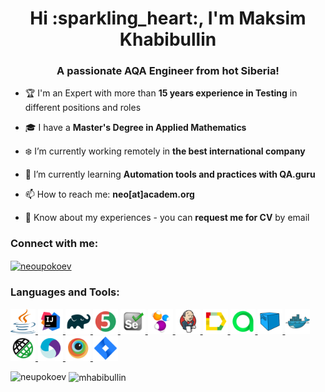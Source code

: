 <h1 align="center">Hi :sparkling_heart:, I'm Maksim Khabibullin</h1>
<h3 align="center">A passionate AQA Engineer from hot Siberia!</h3>

- :trophy: I'm an Expert with more than **15 years experience in Testing** in different positions and roles

- :mortar_board: I have a **Master's Degree in Applied Mathematics**

- :snowflake: I’m currently working remotely in **the best international company** 

- 🌱 I’m currently learning **Automation tools and practices with QA.guru**

- 📫 How to reach me: **neo[at]academ.org**

- 📄 Know about my experiences - you can **request me for CV** by email

<h3 align="left">Connect with me:</h3>
<p align="left">
<a href="https://fb.com/neoupokoev" target="blank"><img align="center" src="https://raw.githubusercontent.com/rahuldkjain/github-profile-readme-generator/master/src/images/icons/Social/facebook.svg" alt="neoupokoev" height="30" width="40" /></a>
</p>

<h3 align="left">Languages and Tools:</h3>
<p align="left"> 
  <a href="https://www.java.com/" target="_blank"> <img src="imgForReadme/java.svg" alt="azure" width="40" height="40"/> </a> 
  <a href="https://www.jetbrains.com/idea/" target="_blank"> <img src="imgForReadme/Intelij_IDEA.svg" alt="azure" width="40" height="40"/> </a>
  <a href="https://gradle.org/" target="_blank"> <img src="imgForReadme/Gradle.svg" alt="azure" width="40" height="40"/> </a> 
  <a href="https://junit.org/" target="_blank"> <img src="imgForReadme/JUnit5.svg" alt="azure" width="40" height="40"/> </a> 
  <a href="https://www.selenium.dev/" target="_blank"> <img src="imgForReadme/Selenium.svg" alt="azure" width="40" height="40"/> </a> 
  <a href="https://selenide.org/" target="_blank"> <img src="imgForReadme/Selenide.svg" alt="azure" width="40" height="40"/> </a>
  <a href="https://www.jenkins.io" target="_blank"> <img src="imgForReadme/Jenkins.svg" alt="azure" width="40" height="40"/> </a> 
  <a href="http://allure.qatools.ru/" target="_blank"> <img src="imgForReadme/Allure_Report.svg" alt="azure" width="40" height="40"/> </a> 
  <a href="https://qameta.io/" target="_blank"> <img src="imgForReadme/Allure_EE.svg" alt="azure" width="40" height="40"/> </a> 
  <a href="https://aerokube.com/selenoid/" target="_blank"> <img src="imgForReadme/Selenoid.svg" alt="azure" width="40" height="40"/> </a> 
  <a href="https://www.docker.com/" target="_blank"> <img src="imgForReadme/Docker.svg" alt="azure" width="40" height="40"/> </a> 
  <a href="https://rest-assured.io/" target="_blank"> <img src="imgForReadme/Rest-Assured.svg" alt="azure" width="40" height="40"/> </a>
  <a href="https://appium.io/" target="_blank"> <img src="imgForReadme/Appium.svg" alt="azure" width="40" height="40"/> </a> 
  <a href="https://www.browserstack.com/" target="_blank"> <img src="imgForReadme/Browserstack.svg" alt="azure" width="40" height="40"/> </a> 
  <a href="https://www.atlassian.com/ru/software/jira" target="_blank"> <img src="imgForReadme/Jira.svg" alt="azure" width="40" height="40"/> </a> </p>


<p><img align="left" src="https://github-readme-stats.vercel.app/api/top-langs?username=neupokoev&theme=vue&show_icons=true&locale=en&layout=normal" alt="neupokoev" /></p>

<p>&nbsp;<img align="center" src="https://github-readme-stats.vercel.app/api?username=mhabibullin&theme=buefy&show_icons=true&locale=en" alt="mhabibullin" /></p>
